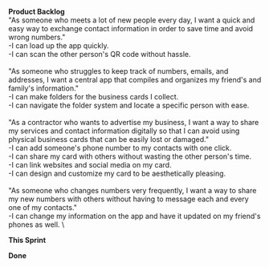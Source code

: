 **Product Backlog** \
"As someone who meets a lot of new people every day, I want a quick and easy way to exchange contact information in order to save time and avoid wrong numbers." \
-I can load up the app quickly. \
-I can scan the other person's QR code without hassle. \
\
"As someone who struggles to keep track of numbers, emails, and addresses, I want a central app that compiles and organizes my friend's and family's information." \
-I can make folders for the business cards I collect. \
-I can navigate the folder system and locate a specific person with ease. \
\
"As a contractor who wants to advertise my business, I want a way to share my services and contact information digitally so that I can avoid using physical business cards that can be easily lost or damaged." \
-I can add someone's phone number to my contacts with one click.\
-I can share my card with others without wasting the other person's time. \
-I can link websites and social media on my card. \
-I can design and customize my card to be aesthetically pleasing. \
\
"As someone who changes numbers very frequently, I want a way to share my new numbers with others without having to message each and every one of my contacts." \
-I can change my information on the app and have it updated on my friend's phones as well. \


**This Sprint**


**Done**

